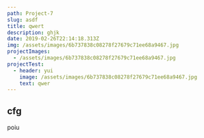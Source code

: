 ```yaml
---
path: Project-7
slug: asdf
title: qwert
description: ghjk
date: 2019-02-26T22:14:18.313Z
img: /assets/images/6b737838c08278f27679c71ee68a9467.jpg
projectImages:
  - /assets/images/6b737838c08278f27679c71ee68a9467.jpg
projectTest:
  - header: yui
    image: /assets/images/6b737838c08278f27679c71ee68a9467.jpg
    text: qwer
---
```

## cfg

poiu
